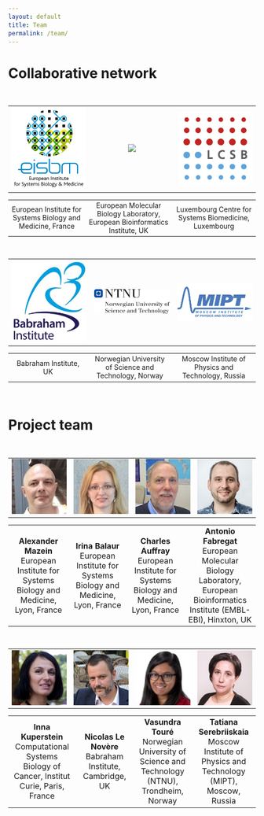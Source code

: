 ```yaml
---
layout: default
title: Team
permalink: /team/
---
```


# Collaborative network

<br />
<td valign="middle">
<table>
    <tr>
      <td style="width: 300px;" align="center" valign="middle"><img src="/images/logos/eisbm_logo.jpg" width="200"/></td>
      <td style="width: 300px;" align="center" valign="middle"><img src="/images/logos/embl-ebi_logo.jpg.png" width="200"/></td>
      <td style="width: 300px;" align="center" valign="middle"><img src="/images/logos/lcsb_logo.jpg" width="190"/></td>
    </tr>
</table>
<table>
    <tr>
      <td style="width: 300px;" align="center">European Institute for Systems Biology and Medicine, France</td>
      <td style="width: 300px;" align="center">European Molecular Biology Laboratory, European Bioinformatics Institute, UK</td>
      <td style="width: 300px;" align="center">Luxembourg Centre for Systems Biomedicine, Luxembourg</td>
    </tr>
</table>

<br />

<table>
    <tr>
      <td style="width: 300px;" align="center" valign="middle"><img src="/images/logos/babraham_logo.jpg" width="180"/></td>
      <td style="width: 300px;" align="center" valign="middle"><img src="/images/logos/ntnu_logo.jpg" width="290"/></td>
      <td style="width: 300px;" align="center" valign="middle"><img src="/images/logos/mipt_logo.jpg" width="290"/></td>
    </tr>
</table>
<table>
    <tr>
      <td style="width: 300px;" align="center">Babraham Institute, UK</td>
      <td style="width: 300px;" align="center">Norwegian University of Science and Technology, Norway</td>
      <td style="width: 300px;" align="center">Moscow Institute of Physics and Technology, Russia</td>
    </tr>
</table>

<br />

# Project team

<br />

<table>
    <tr>
      <td style="width: 220px;" align="center"><img src="/images/team/AlexanderMazein.jpg" width="140"/></td>
      <td style="width: 220px;" align="center"><img src="/images/team/IrinaBalaur.jpg" width="140"/></td>
      <td style="width: 220px;" align="center"><img src="/images/team/CharlesAuffray.jpg" width="140"/></td>
      <td style="width: 220px;" align="center"><img src="/images/team/AntonioFabregat.jpg" width="140"/></td>
    </tr>
</table>
<table>
    <tr>
      <td style="width: 220px;" align="center"><font size="3"><strong>Alexander Mazein</strong><br />European Institute for Systems Biology and Medicine, Lyon, France</font></td>
      <td style="width: 220px;" align="center"><font size="3"><strong>Irina Balaur</strong><br />European Institute for Systems Biology and Medicine, Lyon, France</font></td>
      <td style="width: 220px;" align="center"><font size="3"><strong>Charles Auffray</strong><br />European Institute for Systems Biology and Medicine, Lyon, France</font></td>
      <td style="width: 220px;" align="center"><font size="3"><strong>Antonio Fabregat</strong><br />European Molecular Biology Laboratory, European Bioinformatics Institute (EMBL-EBI), Hinxton, UK</font></td>
    </tr>
</table>

<br />

<table>
    <tr>
      <td style="width: 220px;" align="center"><img src="/images/team/InnaKuperstein.jpg" width="140"/></td>
      <td style="width: 220px;" align="center"><img src="/images/team/NicolasLeNovere.jpg" width="140"/></td>
      <td style="width: 220px;" align="center"><img src="/images/team/VasundraToure.jpg" width="140"/></td>
      <td style="width: 220px;" align="center"><img src="/images/team/TatianaSerebriiskaia.jpg" width="140"/></td>
    </tr>
</table>
<table>
    <tr>
      <td style="width: 220px;" align="center"><font size="3"><strong>Inna Kuperstein</strong><br />Computational Systems Biology of Cancer, Institut Curie, Paris, France</font></td>
      <td style="width: 220px;" align="center"><font size="3"><strong>Nicolas Le Novère</strong><br />Babraham Institute, Cambridge, UK</font></td>
      <td style="width: 220px;" align="center"><font size="3"><strong>Vasundra Touré</strong><br />Norwegian University of Science and Technology (NTNU), Trondheim, Norway</font></td>
      <td style="width: 220px;" align="center"><font size="3"><strong>Tatiana Serebriiskaia</strong><br />Moscow Institute of Physics and Technology (MIPT), Moscow, Russia</font></td>
    </tr>
</table>




